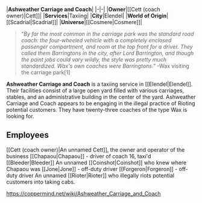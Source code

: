 |**Ashweather Carriage and Coach**|
|-|-|
|**Owner**|[[Cett (coach owner)\|Cett]]|
|**Services**|Taxiing|
|**City**|Elendel|
|**World of Origin**|[[Scadrial\|Scadrial]]|
|**Universe**|[[Cosmere\|Cosmere]]|

>“*By far the most common in the carriage park was the standard road coach: the four-wheeled vehicle with a completely enclosed passenger compartment, and room at the top front for a driver. They called them Barringtons in the city, after Lord Barrington, and though the paint jobs could vary wildly, the style was pretty much standardized. Wax's own coaches were Barringtons.*”
\-Wax visiting the carriage park[1]


**Ashweather Carriage and Coach** is a taxiing service in [[Elendel\|Elendel]].
Their facilities consist of a large open yard filled with various carriages, stables, and an administrative building in the center of the yard.
Ashweather Carriage and Coach appears to be engaging in the illegal practice of Rioting potential customers. They have twenty-three coaches of the type Wax is looking for.

## Employees
[[Cett (coach owner)\|An unnamed Cett]], the owner and operator of the business
[[Chapaou\|Chapaou]] - driver of coach 16, taxi'd [[Bleeder\|Bleeder]]
An unnamed [[Coinshot\|Coinshot]] who knew where Chapaou was
[[Jone\|Jone]] - off-duty driver
[[Forgeron\|Forgeron]] - off-duty driver
An unnamed [[Rioter\|Rioter]] who illegally riots potential customers into taking cabs.


https://coppermind.net/wiki/Ashweather_Carriage_and_Coach